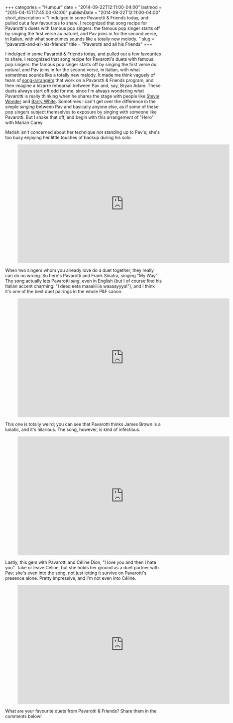 +++
categories = "Humour"
date = "2014-09-22T12:11:00-04:00"
lastmod = "2015-04-15T17:45:00-04:00"
publishDate = "2014-09-22T12:11:00-04:00"
short_description = "I indulged in some Pavarotti & Friends today, and pulled out a few favourites to share. I recognized that song recipe for Pavarotti's duets with famous pop singers: the famous pop singer starts off by singing the first verse au naturel, and Pav joins in for the second verse, in Italian, with what sometimes sounds like a totally new melody. "
slug = "pavarotti-and-all-his-friends"
title = "Pavarotti and all his Friends"
+++

I indulged in some Pavarotti & Friends today, and pulled out a few favourites to share. I recognized that song recipe for Pavarotti's duets with famous pop singers: the famous pop singer starts off by singing the first verse _au naturel_, and Pav joins in for the second verse, in Italian, with what sometimes sounds like a totally new melody. It made me think vaguely of team of [song-arrangers](http://www.discogs.com/artist/10529-Henry-Mancini) that work on a Pavarotti & Friends program, and then imagine a bizarre rehearsal between Pav and, say, Bryan Adam. These duets always start off odd for me, since I'm always wondering what Pavarotti is really thinking when he shares the stage with people like [Stevie Wonder](https://www.youtube.com/watch?v=xoClSToRAxM) and [Barry White](https://www.youtube.com/watch?v=fHCcM_uV-r8&list=PL-alyau4BfH4H04iXV3FooJpGu3WdSF-c). Sometimes I can't get over the difference in the simple _singing_ between Pav and basically anyone else, as if some of these pop singers subject themselves to exposure by singing with someone like Pavarotti. But I shake that off, and begin with this arrangement of "Hero" with Mariah Carey.

Mariah isn't concerned about her technique not standing up to Pav's; she's too busy enjoying her little touches of backup during his solo:

<figure data-type="video">
<iframe width="680" height="382" src="https://www.youtube.com/embed/BsvYT8QZRjE" frameborder="0" allowfullscreen></iframe>
</figure>

When two singers whom you already love do a duet together, they really can do no wrong. So here's Pavarotti and Frank Sinatra, singing "My Way". The song actually lets Pavarotti _sing_, even in English (but I of course find his Italian accent charming: "I deed eeta maaaiiiiiia waaaayyya!"), and I think it's one of the best duet pairings in the whole P&F canon.

<figure data-type="video">
<iframe width="680" height="382" src="https://www.youtube.com/embed/8vb_xHWgb2s" frameborder="0" allowfullscreen></iframe>
</figure>

This one is totally weird; you can see that Pavarotti thinks James Brown is a lunatic, and it's hilarious. The song, however, is kind of infectious.

<figure data-type="video">
<iframe width="680" height="382" src="https://www.youtube.com/embed/qHz5AuXHejc" frameborder="0" allowfullscreen></iframe>
</figure>

Lastly, this gem with Pavarotti and Céline Dion, "I love you and then I hate you". Take or leave Céline, but she holds her ground as a duet partner with Pav; she's even into the song, not just letting it survive on Pavarotti's presence alone. Pretty impressive, and I'm not even into Céline.

<figure data-type="video">
<iframe width="680" height="382" src="https://www.youtube.com/embed/xixX75qksjc" frameborder="0" allowfullscreen></iframe>
</figure>

What are your favourite duets from Pavarotti & Friends? Share them in the comments below!
